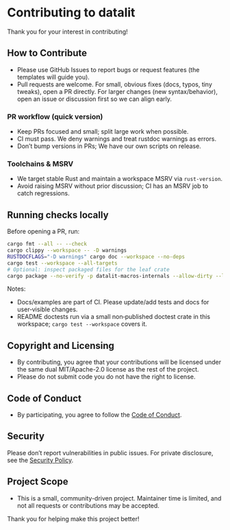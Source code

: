 # Contributing to datalit

Thank you for your interest in contributing!

## How to Contribute

- Please use GitHub Issues to report bugs or request features (the templates
  will guide you).
- Pull requests are welcome. For small, obvious fixes (docs, typos, tiny
  tweaks), open a PR directly. For larger changes (new syntax/behavior), open
  an issue or discussion first so we can align early.

### PR workflow (quick version)

- Keep PRs focused and small; split large work when possible.
- CI must pass. We deny warnings and treat rustdoc warnings as errors.
- Don’t bump versions in PRs; We have our own scripts on release.

### Toolchains & MSRV

- We target stable Rust and maintain a workspace MSRV via `rust-version`.
- Avoid raising MSRV without prior discussion; CI has an MSRV job to catch regressions.

## Running checks locally

Before opening a PR, run:

```bash
cargo fmt --all -- --check
cargo clippy --workspace -- -D warnings
RUSTDOCFLAGS="-D warnings" cargo doc --workspace --no-deps
cargo test --workspace --all-targets
# Optional: inspect packaged files for the leaf crate
cargo package --no-verify -p datalit-macros-internals --allow-dirty --list
```

Notes:

- Docs/examples are part of CI. Please update/add tests and docs for
  user‑visible changes.
- README doctests run via a small non‑published doctest crate in this
  workspace; `cargo test --workspace` covers it.

## Copyright and Licensing

- By contributing, you agree that your contributions will be licensed under the same dual MIT/Apache-2.0 license as the rest of the project.
- Please do not submit code you do not have the right to license.

## Code of Conduct

- By participating, you agree to follow the [Code of Conduct](./CODE_OF_CONDUCT.md).

## Security

Please don’t report vulnerabilities in public issues. For private disclosure,
see the [Security Policy](./SECURITY.md).

## Project Scope

- This is a small, community-driven project. Maintainer time is limited, and not all requests or contributions may be accepted.

Thank you for helping make this project better!
